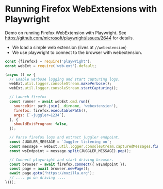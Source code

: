 # Running Firefox WebExtensions with Playwright

Demo on running Firefox WebExtension with Playwright.
See https://github.com/microsoft/playwright/issues/2644 for details.

- We load a simple web extension (lives at `//webextension`)
- We use playwright to connect to the browser with webextension.

```js
const {firefox} = require('playwright');
const webExt = require('web-ext').default;

(async () => {
  // Enable verbose logging and start capturing logs.
  webExt.util.logger.consoleStream.makeVerbose();
  webExt.util.logger.consoleStream.startCapturing();

  // Launch firefox
  const runner = await webExt.cmd.run({
    sourceDir: path.join(__dirname, 'webextension'),
    firefox: firefox.executablePath(),
    args: [`-juggler=1234`],
  }, {
    shouldExitProgram: false,
  });

  // Parse firefox logs and extract juggler endpoint.
  const JUGGLER_MESSAGE = `Juggler listening on`;
  const message = webExt.util.logger.consoleStream.capturedMessages.find(msg => msg.includes(JUGGLER_MESSAGE));
  const wsEndpoint = message.split(JUGGLER_MESSAGE).pop();

  // Connect playwright and start driving browser.
  const browser = await firefox.connect({ wsEndpoint });
  const page = await browser.newPage();
  await page.goto('https://mozilla.org');
  // .... go on driving ....
})();
```
